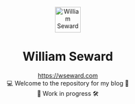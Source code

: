 <p align="center">
  <a href="https://wrseward.com">
    <img alt="William Seward" src="https://wrseward.com/ws-icon.png" width="60" />
  </a>
</p>
<h1 align="center">
  William Seward
</h1>

<p align="center">
  <a href="https://wseward.com">https://wseward.com</a>
  <br>
  💻 Welcome to the repository for my blog 📖
  <br>
  👷‍ Work in progress 🛠
<p>
